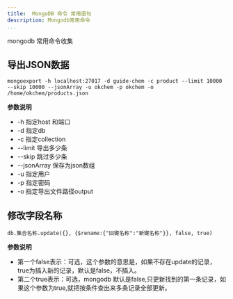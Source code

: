 ```yaml
---
title:  MongoDB 命令 常用语句
description: Mongodb常用命令
...
```


mongodb 常用命令收集
## 导出JSON数据
```
mongoexport -h localhost:27017 -d guide-chem -c product --limit 10000 --skip 10000 --jsonArray -u okchem -p okchem -o /home/okchem/products.json
```
**参数说明**
* -h 指定host 和端口
* -d 指定db
* -c 指定collection
* --limit 导出多少条
* --skip 跳过多少条
* --jsonArray 保存为json数组
* -u 指定用户
* -p 指定密码
* -o  指定导出文件路径output

## 修改字段名称

```
db.集合名称.update({}, {$rename:{"旧键名称":"新键名称"}}, false, true)
```
**参数说明**

* 第一个false表示：可选，这个参数的意思是，如果不存在update的记录，true为插入新的记录，默认是false，不插入。 
* 第二个true表示：可选，mongodb 默认是false,只更新找到的第一条记录，如果这个参数为true,就把按条件查出来多条记录全部更新。
 

